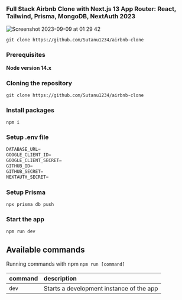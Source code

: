 
### Full Stack Airbnb Clone with Next.js 13 App Router: React, Tailwind, Prisma, MongoDB, NextAuth 2023

![Screenshot 2023-09-09 at 01 29 42](https://github.com/Sutanu1234/airbnb-clone)

```shell
git clone https://github.com/Sutanu1234/airbnb-clone
```

### Prerequisites

**Node version 14.x**

### Cloning the repository

```shell
git clone https://github.com/Sutanu1234/airbnb-clone
```

### Install packages

```shell
npm i
```

### Setup .env file

```js
DATABASE_URL=
GOOGLE_CLIENT_ID=
GOOGLE_CLIENT_SECRET=
GITHUB_ID=
GITHUB_SECRET=
NEXTAUTH_SECRET=
```

### Setup Prisma

```shell
npx prisma db push

```

### Start the app

```shell
npm run dev
```

## Available commands

Running commands with npm `npm run [command]`

| command | description                              |
| :------ | :--------------------------------------- |
| `dev`   | Starts a development instance of the app |
